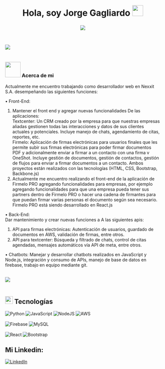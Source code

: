 <h1 align="center">Hola, soy Jorge Gagliardo <img src="https://media.giphy.com/media/hvRJCLFzcasrR4ia7z/giphy.gif" width="35"></h1>

<h3 align="center">
  <a href="https://github.com/DenverCoder1/readme-typing-svg"><img src="https://readme-typing-svg.herokuapp.com?lines=Desarrollador+full+stack+💻;Ingeniero+en+Mecatr%C3%B3nica+⚙️;Siempre+aprendiendo+cosas+nuevas&center=true&width=500&height=50&color=00FF00"></a>
</h3>

<br>

<img src="https://user-images.githubusercontent.com/73097560/115834477-dbab4500-a447-11eb-908a-139a6edaec5c.gif"><br><br>

<h3><picture><img src = "https://github.com/7oSkaaa/7oSkaaa/blob/main/Images/about_me.gif?raw=true" width = 50px></picture> Acerca de mi</h3>

Actualmente me encuentro trabajando como desarrollador web en Nexxit S.A. desempeñando las siguientes funciones:

• Front-End: 
   1. Mantener el front end y agregar nuevas funcionalidades De las aplicaciones: <br>
   Textcenter: Un CRM creado por la empresa para que nuestras empresas aliadas gestionen todas las interacciones y datos de sus clientes actuales y potenciales. Incluye manejo de chats, agendamiento de citas,      reportes, etc. <br>
   Firmelo: Aplicación de firmas electrónicas para usuarios finales que les permite subir sus firmas electrónicas para poder firmar documentos PDF y adicionalmente enviar a firmar a un contacto con una firma  v    OneShot. Incluye gestión de documentos, gestión de contactos, gestión de flujos para enviar a firmar documentos a un contacto.
   Ambos proyectos están realizados con las tecnologías (HTML, CSS, Bootstrap, Backbone.js) <br>
   2. Actualmente me encuentro realizando el front-end de la aplicación de Firmelo PRO agregando funcionalidades para empresas, por ejemplo agregando funcionalidades para que una empresa pueda tener sus            partners dentro de Firmelo PRO o hacer una cadena de firmantes para que puedan firmar varias personas el documento según sea necesario.
   Firmelo PRO está siendo desarrollado en React.js
   
• Back-End: <br>
  Dar mantenimiento y crear nuevas funciones a A las siguientes apis:
  1. API para firmas electrónicas: Autenticación de usuarios, guardado de documentos en AWS, validación de firmas, entre otros.
  2. API para textcenter: Búsqueda y filtrado de chats, control de citas agendadas, mensajes automáticos vía API de meta, entre otros.

• Chatbots: Manejar y desarrollar chatbots realizados en JavaScript y Node.js, integración y consumo de APIs, manejo de base de datos en firebase, trabajo en equipo mediante git.
<br><br>

 <img src="https://user-images.githubusercontent.com/73097560/115834477-dbab4500-a447-11eb-908a-139a6edaec5c.gif"><br><br>

## <img src="https://media2.giphy.com/media/QssGEmpkyEOhBCb7e1/giphy.gif?cid=ecf05e47a0n3gi1bfqntqmob8g9aid1oyj2wr3ds3mg700bl&rid=giphy.gif" width ="25"><b> Tecnologías</b>

![Python](https://img.shields.io/badge/python-3670A0?style=for-the-badge&logo=python&logoColor=ffdd54)
![JavaScript](https://img.shields.io/badge/javascript-%23323330.svg?style=for-the-badge&logo=javascript&logoColor=%23F7DF1E)
![NodeJS](https://img.shields.io/badge/node.js-6DA55F?style=for-the-badge&logo=node.js&logoColor=white)
![AWS](https://img.shields.io/badge/AWS-%23FF9900.svg?style=for-the-badge&logo=amazon-aws&logoColor=white)
</br></br>
![Firebase](https://img.shields.io/badge/firebase-a08021?style=for-the-badge&logo=firebase&logoColor=ffcd34)
![MySQL](https://img.shields.io/badge/mysql-4479A1.svg?style=for-the-badge&logo=mysql&logoColor=white)
</br></br>
![React](https://img.shields.io/badge/react-%2320232a.svg?style=for-the-badge&logo=react&logoColor=%2361DAFB)
![Bootstrap](https://img.shields.io/badge/bootstrap-%238511FA.svg?style=for-the-badge&logo=bootstrap&logoColor=white)

## Mi Linkedin:

[![LinkedIn](https://img.shields.io/badge/Linkedin-0e76a8?style=for-the-badge&logo=linkedin&labelColor=101010)](https://www.linkedin.com/in/jorge-gagliardo)


